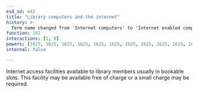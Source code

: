 ```yaml
---
esd_id: 442
title: "Library computers and the internet"
history: >-
  Term name changed from 'Internet computers' to 'Internet enabled computers' and scope notes added in version 2.02. Term name changed from 'Internet enabled computers' to 'Libraries - computers and the internet' in version 3.00. Name changed to 'Library computers and the internet' in version 4.00.
function: 161
interactions: [1, 8]
powers: [1625, 1625, 1625, 1625, 1625, 1625, 1625, 1625, 1625, 1625, 1626, 1626, 1626, 1626, 1626, 1626, 1626, 1626, 1626, 1626, 1626]
internal: false

---
```


Internet access facilities available to library members usually in bookable slots.  This facility may be available free of charge or a small charge may be required.

